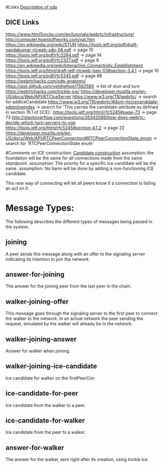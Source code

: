 
#Links
[Description of sdp](https://webrtchacks.com/sdp-anatomy/)

## DICE Links
https://www.html5rocks.com/en/tutorials/webrtc/infrastructure/
http://computer.howstuffworks.com/nat.htm
https://en.wikipedia.org/wiki/STUN
https://tools.ietf.org/pdf/draft-nandakumar-rtcweb-sdp-08.pdf -> page 10
https://tools.ietf.org/pdf/rfc3264.pdf -> page 14
https://tools.ietf.org/pdf/rfc2327.pdf -> page 9
https://en.wikipedia.org/wiki/Interactive_Connectivity_Establishment
https://tools.ietf.org/html/draft-ietf-rtcweb-jsep-03#section-3.4.1 -> page 10
https://tools.ietf.org/pdf/rfc5245.pdf -> page 98
https://webrtchacks.com/sdp-anatomy/
https://gist.github.com/yetithefoot/7592580 -> list of stun and turn
https://webrtchacks.com/trickle-ice/
https://developer.mozilla.org/en-US/docs/Web/API/RTCIceServer
https://www.w3.org/TR/webrtc/ -> search for addIceCandidate
https://www.w3.org/TR/webrtc/#dom-rtcicecandidate-sdpmlineindex -> search for 'This carries the candidate-attribute as defined in section 15.1 of [ICE].'
https://tools.ietf.org/html/rfc5245#page-73 -> page 73
http://stackoverflow.com/questions/26342589/how-does-webrtc-decide-which-turn-servers-to-use
https://tools.ietf.org/html/rfc5245#section-4.1.2 -> page 22
https://developer.mozilla.org/en-US/docs/Web/API/RTCPeerConnection#RTCPeerConnectionState_enum -> search for  'RTCPeerConnectionState enum'

#Comments on ICE construction:
[Candidate construction](https://tools.ietf.org/html/rfc5245#page-73) 
assumption: the foundation will be the same for all connections made 
from the same standpoint.
assumption: The priority for a specific ice candidate will be the same.
assumption: No harm will be done by adding a non-functioning ICE candidate.

This new way of connecting will let all peers know if a connection is failing an act on it.


# Message Types:
The following describes the different types of messages being passed in the system.

## joining
A peer sends this message along with an offer to the signaling server indicating its 
intention to join the network.

## answer-for-joining
The answer for the joining peer from the last peer in the chain.

## walker-joining-offer
This message goes through the signaling server to the first peer to connect
the walker to the network. In an actual network the peer sending the request,
simulated by the walker will already be in the network.

## walker-joining-answer
Answer for walker when joining.

## walker-joining-ice-candidate
Ice candidate for walker on the firstPeerCon

## ice-candidate-for-peer
Ice candidate from the walker to a peer.

## ice-candidate-for-walker
Ice candidate from the peer to a walker.

## answer-for-walker
The answer for the walker, sent right after its creation, using trickle ice.

